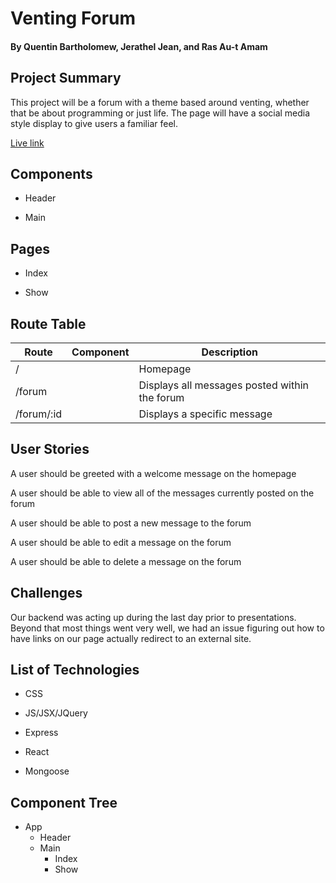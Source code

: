 # Venting Forum
#### By Quentin Bartholomew,  Jerathel Jean,  and Ras Au-t Amam

## Project  Summary

This project will be a forum with a theme based around venting, whether that be about programming or just life. The page will have a social media style display to give users a familiar feel.

<a href="https://compassionate-ritchie-5e01af.netlify.app/">Live link</a>

## Components

* Header

* Main

## Pages

* Index

* Show

## Route Table

| Route | Component | Description |
|-----|--------|--------|
| / | <Main /> | Homepage
| /forum | <Index /> | Displays all messages posted within the forum
| /forum/:id | <Show /> | Displays a specific message

## User Stories

A user should be greeted with a welcome message on the homepage

A user should be able to view all of the messages currently posted on the forum

A user should be able to post a new message to the forum

A user should be able to edit a message on the forum

A user should be able to delete a message on the forum

## Challenges

Our backend was acting up during the last day prior to presentations. Beyond that most things went very well, we had an issue figuring out how to have links on our page actually redirect to an external site.

## List of Technologies

* CSS

* JS/JSX/JQuery

* Express

* React

* Mongoose

## Component Tree

* App
    - Header
    - Main
        - Index
        - Show